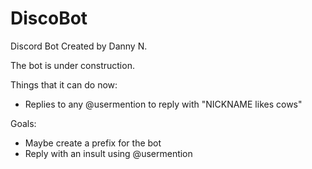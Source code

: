 # DiscoBot
Discord Bot Created by Danny N.

The bot is under construction.

Things that it can do now:
  - Replies to any @usermention to reply with "NICKNAME likes cows"

Goals:
  - Maybe create a prefix for the bot
  - Reply with an insult using @usermention
